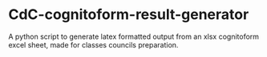 # CdC-cognitoform-result-generator
A python script to generate latex formatted output from an xlsx cognitoform excel sheet, made for classes councils preparation. 
